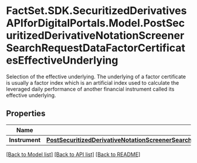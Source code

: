 # FactSet.SDK.SecuritizedDerivativesAPIforDigitalPortals.Model.PostSecuritizedDerivativeNotationScreenerSearchRequestDataFactorCertificatesEffectiveUnderlying
Selection of the effective underlying. The underlying of a factor certificate is usually a factor index which is an artificial index used to calculate the leveraged daily performance of another financial instrument called its effective underlying.

## Properties

Name | Type | Description | Notes
------------ | ------------- | ------------- | -------------
**Instrument** | [**PostSecuritizedDerivativeNotationScreenerSearchRequestDataFactorCertificatesEffectiveUnderlyingInstrument**](PostSecuritizedDerivativeNotationScreenerSearchRequestDataFactorCertificatesEffectiveUnderlyingInstrument.md) |  | [optional] 

[[Back to Model list]](../README.md#documentation-for-models) [[Back to API list]](../README.md#documentation-for-api-endpoints) [[Back to README]](../README.md)

